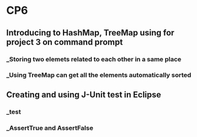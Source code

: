 # CP6
## Introducing to HashMap, TreeMap using for project 3 on command prompt
### _Storing two elemets related to each other in a same place
### _Using TreeMap can get all the elements automatically sorted
## Creating and using J-Unit test in Eclipse
### _test
### _AssertTrue and AssertFalse


